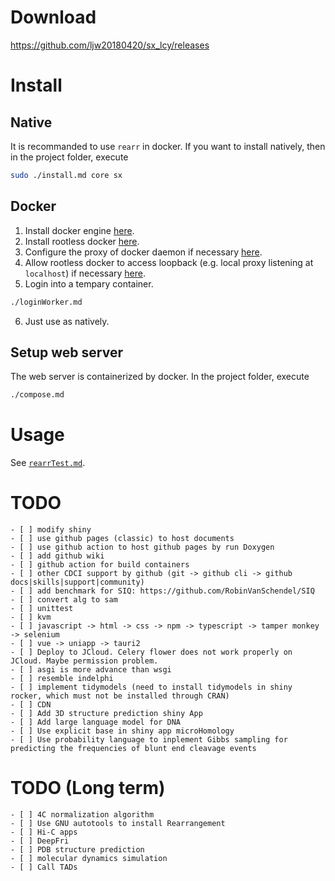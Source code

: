 # Download
https://github.com/ljw20180420/sx_lcy/releases

# Install
## Native
It is recommanded to use `rearr` in docker. If you want to install natively, then in the project folder, execute
```bash
sudo ./install.md core sx
```

## Docker
1. Install docker engine [here](https://docs.docker.com/engine/install).
2. Install rootless docker [here](https://docs.docker.com/engine/security/rootless/#install).
3. Configure the proxy of docker daemon if necessary [here](https://docs.docker.com/engine/daemon/proxy).
4. Allow rootless docker to access loopback (e.g. local proxy listening at `localhost`) if necessary [here](https://forums.docker.com/t/no-longer-able-to-access-local-ips-in-rootless-docker-after-update/141890).
5. Login into a tempary container.
```bash
./loginWorker.md
```
6. Just use as natively.

## Setup web server
The web server is containerized by docker. In the project folder, execute
```bash
./compose.md
```

# Usage
See [`rearrTest.md`][`rearrTest.md`].

[`rearrTest.md`]: /sx_lcy/other/rearr-test/

# TODO
```[tasklist]
- [ ] modify shiny
- [ ] use github pages (classic) to host documents
- [ ] use github action to host github pages by run Doxygen
- [ ] add github wiki
- [ ] github action for build containers
- [ ] other CDCI support by github (git -> github cli -> github docs|skills|support|community)
- [ ] add benchmark for SIQ: https://github.com/RobinVanSchendel/SIQ
- [ ] convert alg to sam
- [ ] unittest
- [ ] kvm
- [ ] javascript -> html -> css -> npm -> typescript -> tamper monkey -> selenium
- [ ] vue -> uniapp -> tauri2
- [ ] Deploy to JCloud. Celery flower does not work properly on JCloud. Maybe permission problem.
- [ ] asgi is more advance than wsgi
- [ ] resemble indelphi
- [ ] implement tidymodels (need to install tidymodels in shiny rocker, which must not be installed through CRAN)
- [ ] CDN
- [ ] Add 3D structure prediction shiny App
- [ ] Add large language model for DNA
- [ ] Use explicit base in shiny app microHomology
- [ ] Use probability language to inplement Gibbs sampling for predicting the frequencies of blunt end cleavage events
```

# TODO (Long term)
```[tasklist]
- [ ] 4C normalization algorithm
- [ ] Use GNU autotools to install Rearrangement
- [ ] Hi-C apps
- [ ] DeepFri
- [ ] PDB structure prediction
- [ ] molecular dynamics simulation
- [ ] Call TADs
```